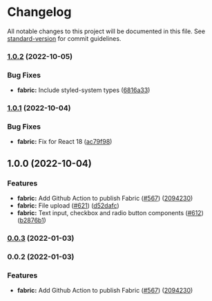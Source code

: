 # Changelog

All notable changes to this project will be documented in this file. See [standard-version](https://github.com/conventional-changelog/standard-version) for commit guidelines.

### [1.0.2](https://github.com/centrifuge/apps/compare/fabric/v1.0.1...fabric/v1.0.2) (2022-10-05)


### Bug Fixes

* **fabric:** Include styled-system types ([6816a33](https://github.com/centrifuge/apps/commit/6816a3365f5ccaec83143dcb1064aa51bd2ce0de))

### [1.0.1](https://github.com/centrifuge/apps/compare/fabric/v1.0.0...fabric/v1.0.1) (2022-10-04)


### Bug Fixes

* **fabric:** Fix for React 18 ([ac79f98](https://github.com/centrifuge/apps/commit/ac79f987abd16e0c6b51b135c06af591f6986818))

## 1.0.0 (2022-10-04)


### Features

* **fabric:** Add Github Action to publish Fabric ([#567](https://github.com/centrifuge/apps/issues/567)) ([2094230](https://github.com/centrifuge/apps/commit/209423015ddece52cb8067803e57f9edd7124b00))
* **fabric:** File upload ([#621](https://github.com/centrifuge/apps/issues/621)) ([d52dafc](https://github.com/centrifuge/apps/commit/d52dafc4042ad2e6fd4a503003bf970953483395))
* **fabric:** Text input, checkbox and radio button components ([#612](https://github.com/centrifuge/apps/issues/612)) ([b2876b1](https://github.com/centrifuge/apps/commit/b2876b1088d520cd13844d139f126098273c557a))

### [0.0.3](https://github.com/centrifuge/apps/compare/fabric/v0.0.2...fabric/v0.0.3) (2022-01-03)

### 0.0.2 (2022-01-03)


### Features

* **fabric:** Add Github Action to publish Fabric ([#567](https://github.com/centrifuge/apps/issues/567)) ([2094230](https://github.com/centrifuge/apps/commit/209423015ddece52cb8067803e57f9edd7124b00))
